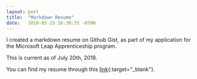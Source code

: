 ```yaml
---
layout: post
title:  "Markdown Resume"
date:   2018-05-25 16:30:33 -0700
---
```


I created a markdown resume on Github Gist, as part of my application for the Microsoft Leap Apprenticeship program. 

This is current as of July 20th, 2018. 

You can find my resume through this [link][md-link]{:target="_blank"}.

[md-link]: https://gist.github.com/stephenurena/f15464901e313d36b670f35092a2ba02

